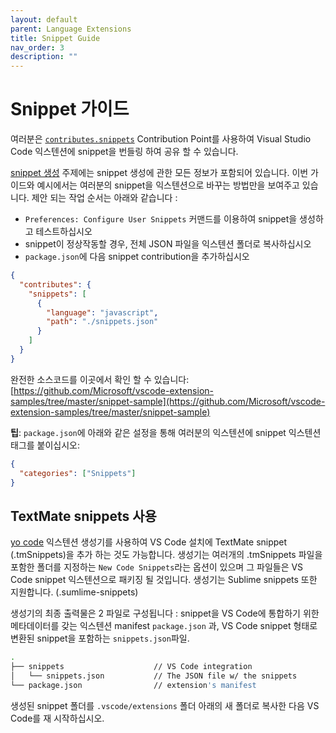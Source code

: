 ```yaml
---
layout: default
parent: Language Extensions
title: Snippet Guide
nav_order: 3
description: ""
---
```


# Snippet 가이드
<!--
# Snippet Guide -->

여러분은 [`contributes.snippets`](/api/references/contribution-points#contributes.snippets) Contribution Point를 사용하여 Visual Studio Code 익스텐션에 snippet을 번들링 하여 공유 할 수 있습니다. 
<!--
The [`contributes.snippets`](/api/references/contribution-points#contributes.snippets) Contribution Point allows you to bundle snippets into a Visual Studio Code extension for sharing. -->

[snippet 생성](https://code.visualstudio.com/docs/editor/userdefinedsnippets#_creating-your-own-snippets) 주제에는 snippet 생성에 관한 모든 정보가 포함되어 있습니다. 이번 가이드와 예시에서는 여러분의 snippet을 익스텐션으로 바꾸는 방법만을 보여주고 있습니다. 제안 되는 작업 순서는 아래와 같습니다 :
<!--
The [Creating snippets](https://code.visualstudio.com/docs/editor/userdefinedsnippets#_creating-your-own-snippets) topic contains all information for creating snippets. This guide / sample just shows how you can turn your own snippets into an extension for sharing. The suggested workflow is:-->


- `Preferences: Configure User Snippets` 커맨드를 이용하여 snippet을 생성하고 테스트하십시오
- snippet이 정상작동할 경우, 전체 JSON 파일을 익스텐션 폴더로 복사하십시오
- `package.json`에 다음 snippet contribution을 추가하십시오

<!--
- Create and test your snippets using `Preferences: Configure User Snippets` command
- Once you are happy with the snippets, copy the whole JSON file into an extension folder, such as `snippets.json`
- Add the following snippet contribution to your `package.json`
-->

```json
{
  "contributes": {
    "snippets": [
      {
        "language": "javascript",
        "path": "./snippets.json"
      }
    ]
  }
}
```

완전한 소스코드를 이곳에서 확인 할 수 있습니다: [https://github.com/Microsoft/vscode-extension-samples/tree/master/snippet-sample](https://github.com/Microsoft/vscode-extension-samples/tree/master/snippet-sample)

<!--
You can find the complete source code at: https://github.com/Microsoft/vscode-extension-samples/tree/master/snippet-sample-->

**팁**: `package.json`에 아래와 같은 설정을 통해 여러분의 익스텐션에 snippet 익스텐션 태그를 붙이십시오:
<!--
**Tip**: Tag your extension as a snippet extension with the following config in your `package.json`: -->

```json
{
  "categories": ["Snippets"]
}
```

## TextMate snippets 사용
<!--
## Using TextMate snippets -->

[yo code](/api/get-started/your-first-extension) 익스텐션 생성기를 사용하여 VS Code 설치에 TextMate snippet (.tmSnippets)을 추가 하는 것도 가능합니다. 생성기는 여러개의 .tmSnippets 파일을 포함한 폴더를 지정하는 `New Code Snippets`라는 옵션이 있으며 그 파일들은 VS Code snippet 익스텐션으로 패키징 될 것입니다. 생성기는 Sublime snippets 또한 지원합니다. (.sumlime-snippets) 
<!--
You can also add TextMate snippets (.tmSnippets) to your VS Code installation using the [yo code](/api/get-started/your-first-extension) extension generator. The generator has an option `New Code Snippets` which lets you point to a folder containing multiple .tmSnippets files and they will be packaged into a VS Code snippet extension. The generator also supports Sublime snippets (.sublime-snippets).-->

생성기의 최종 출력물은 2 파일로 구성됩니다 : snippet을 VS Code에 통합하기 위한 메타데이터를 갖는 익스텐션 manifest `package.json` 과, VS Code snippet 형태로 변환된 snippet을 포함하는 `snippets.json`파일.

<!--
The final generator output has two files: an extension manifest `package.json` which has metadata to integrate the snippets into VS Code and a `snippets.json` file which includes the snippets converted to the VS Code snippet format.-->

```bash
.
├── snippets                    // VS Code integration
│   └── snippets.json           // The JSON file w/ the snippets
└── package.json                // extension's manifest
```

생성된 snippet 폴더를 `.vscode/extensions` 폴더 아래의 새 폴더로 복사한 다음 VS Code를 재 시작하십시오. 

<!--Copy the generated snippets folder to a new folder under your `.vscode/extensions` folder and restart VS Code.
-->
